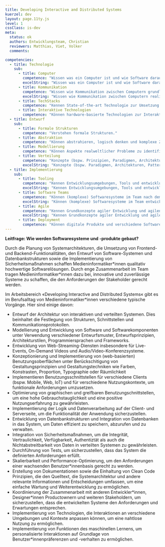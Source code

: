 ```yaml
---
title: Developing Interactive and Distributed Systems
kuerzel: dev
layout: page.11ty.js
level: 1
cssClass: is-dev
meta:
  status: ok
  authors: Entwicklungsteam, Christian
  reviewers: Matthias, Viet, Volker
  comments:

competencies:
  - title: Technologie
    sub:
      - title: Computer
        competence: "Wissen was ein Computer ist und wie Software darauf ausgeführt als auch optimiert wird."
        excelString: "Wissen was ein Computer ist und wie Software darauf ausgeführt wird."
      - title: Kommunikation
        competence: "Wissen wie Kommunikation zwischen Computern grundlegend und für verschiedene Anwendungen realisiert wird (bspw. TCP/IP, REST, req/res, pub/sub und Protokolle wie HTTP, Websockets, GraphQL, gRPC, WebRTC, HLS, MPEG-DASH, RTMP, MQTT)."
        excelString: "Wissen wie Kommunikation zwischen Computern realisiert wird (bspw. req/res, pub/sub und Protokolle wie HTTP, MQTT)."
      - title: TechStacks
        competence: "Kennen State-of-the-art Technologie zur Umsetzung von software-basierten Anwendungen (insb. in den Bereichen Web, Mobile, IoT, AR/VR, AI), können konkurrierende alternative Technologien auswählen und evaluieren, sich neue technologische Möglichkeiten erschließen, diese bewerten, nutzen, und integrieren sowie zukunftsorientiert neue Möglichkeiten screenen."
      - title: Interaktive Technologien
        competence: "Können hardware-basierte Technologien zur Interaktion mit Computern in verschiedenen Modalitäten einsetzen (bspw. sprachbasierte Interaktion, Tangible Computing, Physical Computing, Sensoren und Aktoren)."
  - title: Entwurf
    sub:
      - title: Formale Strukturen
        competence: "Verstehen formale Strukturen."
      - title: Abstraktion
        competence: "Können abstrahieren, logisch denken und komplexe Zusammenhänge verstehen."
      - title: Modellierung
        competence: "Können Aspekte realweltlicher Probleme zu identifizieren, die für eine informatische Modellierung geeignet sind, algorithmische Lösungen für diese (Teil-)Probleme bewerten und selbst so zu entwickeln, dass diese Lösungen mit einem Computer operationalisiert werden können."
      - title: Verteilung
        competence: "Konzepte (bspw. Prinzipien, Paradigmen, Architekturen, Pattern) für die web-basierte Verteilung von Komponenten (bspw. Frontend/Clients/Apps, Backend/Server/Middlebox/Cloud) für verteilte interaktive Anwendungen kennen und umsetzen können."
        excelString: "Konzepte (bspw. Paradigmen, Architekturen, Pattern) für die web-basierte Verteilung von Komponenten (bspw. Frontend/Clients/Apps, Backend/Server/Cloud) für verteilte interaktive Anwendungen kennen und umsetzen können."
  - title: Implementierung
    sub:
      - title: Tooling
        competence: "Kennen Entwicklungsumgebungen, Tools und entwicklungsnahe Prozesse und diese praktisch nutzen (insb. IDE, Compiler, Linker, Libraries, Debugging, Unit-Testing, Repositories für eigenen Code / git, Build Tools, Paketmanager, SAST, DAST, Fuzzing)."
        excelString: "Kennen Entwicklungsumgebungen, Tools und entwicklungsnahe Prozesse und diese praktisch nutzen (insb. IDE, Compiler, Linker, Libraries, Debugging, Unit-Testing, Repositories für eigenen Code / git, Build Tools, Paketmanager)."
      - title: Software Teams
        competence: "Können (komplexe) Softwaresysteme im Team nach dem DevOps- bzw. DevSecOps-Ansatz entwickeln."
        excelString: "Können (komplexe) Softwaresysteme im Team entwickeln."
      - title: Agile
        competence: "Kennen Grundkonzepte agiler Entwicklung und agilen Arbeitens wie iterative und inkrementelle Entwicklung, selbstorganisierte Teams, Transparente Kommunikation, Scrum, Kanban etc. und können diese in Projekten anwenden."
        excelString: "Kennen Grundkonzepte agiler Entwicklung und agilen Arbeitens wie iterative und inkrementelle Entwicklung, selbstorganisierte Teams, Transparente Kommunikation, etc. und können diese in Projekten anwenden."
      - title: Deployment
        competence: "Können digitale Produkte und verschiedene Software-Artefakte zur Evaluation und zur Nutzung auf typischen Distributionswegen (bspw. Clickdummy, Web-Deployment, App Store) für verschiedene Zielgruppen bereit stellen (lauffähig, sicher und gebrauchstauglich)."
---
```


**Leitfrage: Wie werden Softwaresysteme und -produkte gebaut?**

Durch die Planung von Systemarchitekturen, die Umsetzung von Frontend- und Backend-Funktionalitäten, den Entwurf von Software-Systemen und Datenbankstrukturen sowie die Implementierung von Sicherheitsmaßnahmen schaffen Medieninformatiker\*innen qualitativ hochwertige Softwarelösungen. Durch enge Zusammenarbeit im Team tragen Medieninformatiker\*innen dazu bei, innovative und zuverlässige Systeme zu schaffen, die den Anforderungen der Stakeholder gerecht werden.

Im Arbeitsbereich «Developing Interactive and Distributed Systems« gibt es im Berufsalltag von Medieninformatiker\*innen verschiedene typische Vorgänge. Hier sind einige davon:

- Entwurf der Architektur von interaktiven und verteilten Systemen. Dies beinhaltet die Festlegung von Strukturen, Schnittstellen und Kommunikationsprotokollen.
- Modellierung und Entwicklung von Software und Softwarekomponenten unter Verwendung verschiedener Entwurfsmuster, Entwurfsprinzipien, Architekturstilen, Programmiersprachen und Frameworks.
- Entwicklung von Web-Streaming-Diensten insbesondere für Live-Events, On-Demand Videos und Audio/Video-Konferenzsysteme.
- Konzeptionierung und Implementierung von (web-basierten) Benutzungsoberflächen unter Berückschitigung von Gestaltungsprinzipien und Gestaltungstechniken wie Farben, Konstrasten, Proportion, Typographie oder Räumlichkeit
- Implementieren Benutzungsschnittstellen für verschiedene Clients (bspw. Mobile, Web, IoT) und für verschiedene Nutzungskontexte, um funktionale Anforderungen umzusetzen.
- Optimierung von graphischen und greifbaren Benutzungschnittstellen, um eine hohe Gebrauchstauglichkeit und eine positive Nutzungserfahrung zu gewährleisten.
- Implementierung der Logik und Datenverarbeitung auf der Client- und Serverseite, um die Funktionalität der Anwendung sicherzustellen.
- Entwicklung von Datenbankstrukturen und Integration von Datenbanken in das System, um Daten effizient zu speichern, abzurufen und zu verwalten.
- Integration von Sicherheitsmaßnahmen, um die Integrität, Vertraulichkeit, Verfügbarkeit, Authentiztät als auch die Nichtabstreitbarkeit von Daten in verteilten Systemen zu gewährleisten.
- Durchführung von Tests, um sicherzustellen, dass das System die definierten Anforderungen erfüllt.
- Skalierbarkeit und Performance-Optimierung, um den Anforderungen einer wachsenden Benutzer\*innenbasis gerecht zu werden.
- Erstellung von Dokumentationen sowie die Einhaltung von Clean Code Prinzipien, die den Quelltext, die Systemarchitektur und andere relevante Informationen und Entscheidungen umfassen, um eine einfache Wartung und Weiterentwicklung zu ermöglichen.
- Koordinierung der Zusammenarbeit mit anderen Entwickler\*innen, Designer\*innen Productownern und weiteren Stakeholdern, um sicherzustellen, dass die entwickelten Systeme den Anforderungen und Erwartungen entsprechen.
- Implementierung von Technologien, die Interaktionen an verschiedene Umgebungen und Kontexte anpassen können, um eine nahtlose Nutzung zu ermöglichen.
- Implementierung von Funktionen des maschinellen Lernens, um personalisierte Interaktionen auf Grundlage von Benutzer\*innenpräferenzen und -verhalten zu ermöglichen. 